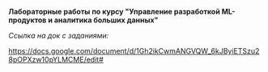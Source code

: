 **Лабораторные работы по курсу "Управление разработкой ML-продуктов и аналитика больших данных"**

*Ссылка на док с заданиями:*

https://docs.google.com/document/d/1Gh2ikCwmANGVQW_6kJByiETSzu28pOPXzw10pYLMCME/edit#
